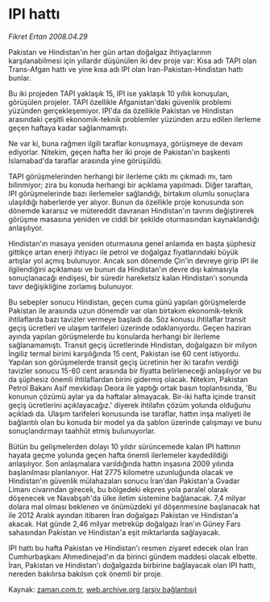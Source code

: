 # IPI hattı

*Fikret Ertan 2008.04.29*

<tr><td class="metin" colspan="2" style="padding-top: 20px; padding-left: 5px; padding-right: 10px;">Pakistan ve Hindistan'ın her gün artan doğalgaz ihtiyaçlarının karşılanabilmesi için yıllardır düşünülen iki dev proje var: Kısa adı TAPI olan Trans-Afgan hattı ve yine kısa adı IPI olan İran-Pakistan-Hindistan hattı bunlar.</td></tr><tr><td class="metin" colspan="2" style="padding-top: 20px; padding-left: 5px; padding-right: 10px;"><p> Bu iki projeden TAPI yaklaşık 15, IPI ise yaklaşık 10 yıllık konuşulan, görüşülen projeler. TAPI özellikle Afganistan'daki güvenlik problemi yüzünden gerçekleşemiyor. IPI'da da özellikle Pakistan ve Hindistan arasındaki çeşitli ekonomik-teknik problemler yüzünden arzu edilen ilerleme geçen haftaya kadar sağlanmamıştı.
<p> Ne var ki, buna rağmen ilgili taraflar konuşmaya, görüşmeye de devam ediyorlar. Nitekim, geçen hafta her iki proje de Pakistan'ın başkenti İslamabad'da taraflar arasında yine görüşüldü.
<p> TAPI görüşmelerinden herhangi bir ilerleme çıktı mı çıkmadı mı, tam bilinmiyor; zira bu konuda herhangi bir açıklama yapılmadı. Diğer taraftan, IPI görüşmelerinde bazı ilerlemeler sağlandığı, birtakım olumlu sonuçlara ulaşıldığı haberlerde yer alıyor. Bunun da özellikle proje konusunda son dönemde kararsız ve mütereddit davranan Hindistan'ın tavrını değiştirerek görüşme masasına yeniden ve ciddi bir şekilde oturmasından kaynaklandığı anlaşılıyor.
<p> Hindistan'ın masaya yeniden oturmasına genel anlamda en başta şüphesiz gittikçe artan enerji ihtiyacı ile petrol ve doğalgaz fiyatlarındaki büyük artışlar yol açmış bulunuyor. Ancak son dönemde Çin'in devreye girip IPI ile ilgilendiğini açıklaması ve bunun da Hindistan'ın devre dışı kalmasıyla sonuçlanacağı endişesi, bir süredir hareketsiz kalan Hindistan'ı sonunda tavır değişikliğine zorlamış bulunuyor.
<p> Bu sebepler sonucu Hindistan, geçen cuma günü yapılan görüşmelerde Pakistan ile arasında uzun dönemdir var olan birtakım ekonomik-teknik ihtilaflarda bazı tavizler vermeye başladı da. Söz konusu ihtilaflar transit geçiş ücretleri ve ulaşım tarifeleri üzerinde odaklanıyordu. Geçen haziran ayında yapılan görüşmelerde bu konularda herhangi bir ilerleme sağlanamamıştı. Transit geçiş ücretlerinde Hindistan, doğalgazın bir milyon İngiliz termal birimi karşılığında 15 cent, Pakistan ise 60 cent istiyordu. Yapılan son görüşmelerde transit geçiş ücretinin her iki tarafın verdiği tavizler sonucu 15-60 cent arasında bir fiyatta belirleneceği anlaşılıyor ve bu da şüphesiz önemli ihtilaflardan birini gidermiş olacak. Nitekim, Pakistan Petrol Bakanı Asif mevkidaşı Deora ile yaptığı ortak basın toplantısında, 'Bu konunun çözümü aylar ya da haftalar almayacak. Bir-iki hafta içinde transit geçiş ücretlerini açıklayacağız.' diyerek ihtilafın çözüm yolunda olduğunu açıkladı da. Ulaşım tarifeleri konusunda ise taraflar, hattın inşa maliyeti ile bağlantılı olan bu konuda bir model ya da şablon üzerinde çalışmayı ve bunu sonuçlandırmayı taahhüt etmiş bulunuyorlar.
<p> Bütün bu gelişmelerden dolayı 10 yıldır sürüncemede kalan IPI hattının hayata geçme yolunda geçen hafta önemli ilerlemeler kaydedildiği anlaşılıyor. Son anlaşmalara varıldığında hattın inşasına 2009 yılında başlanılması planlanıyor. Hat 2775 kilometre uzunluğunda olacak ve Hindistan'ın güvenlik mülahazaları sonucu İran'dan Pakistan'a Gvadar Limanı civarından girecek, bu bölgedeki ekpres yola paralel olarak döşenecek ve Navabşah'da ülke iletim sistemine bağlanacak. 7,4 milyar dolara mal olması beklenen ve önümüzdeki yıl döşenmesine başlanacak hat ile 2012 Aralık ayından itibaren İran doğalgazı Pakistan ve Hindistan'a akacak. Hat günde 2,46 milyar metreküp doğalgazı İran'ın Güney Fars sahasından Pakistan ve Hindistan'a eşit miktarlarda sağlayacak.
<p> IPI hattı bu hafta Pakistan ve Hindistan'ı resmen ziyaret edecek olan İran Cumhurbaşkanı Ahmedinejad'ın da birinci gündem maddesi olacak elbette. İran, Pakistan ve Hindistan'ı doğalgazda birbirine bağlayacak olan IPI hattı, nereden bakılırsa bakılsın çok önemli bir proje.<br/></p></p></p></p></p></p></p></td></tr>

Kaynak: [zaman.com.tr](http://zaman.com.tr/yazar.do?yazino=682805), [web.archive.org (arşiv bağlantısı)](http://web.archive.org/web/20080601183515/http://www.zaman.com.tr:80/yazar.do?yazino=682805)
